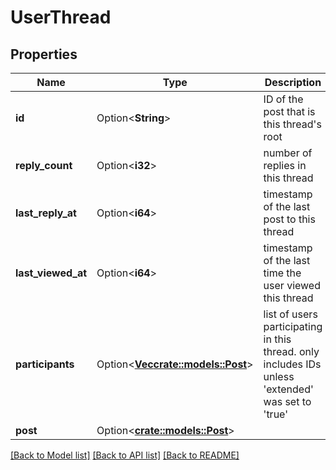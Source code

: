 # UserThread

## Properties

Name | Type | Description | Notes
------------ | ------------- | ------------- | -------------
**id** | Option<**String**> | ID of the post that is this thread's root | [optional]
**reply_count** | Option<**i32**> | number of replies in this thread | [optional]
**last_reply_at** | Option<**i64**> | timestamp of the last post to this thread | [optional]
**last_viewed_at** | Option<**i64**> | timestamp of the last time the user viewed this thread | [optional]
**participants** | Option<[**Vec<crate::models::Post>**](Post.md)> | list of users participating in this thread. only includes IDs unless 'extended' was set to 'true' | [optional]
**post** | Option<[**crate::models::Post**](Post.md)> |  | [optional]

[[Back to Model list]](../README.md#documentation-for-models) [[Back to API list]](../README.md#documentation-for-api-endpoints) [[Back to README]](../README.md)



